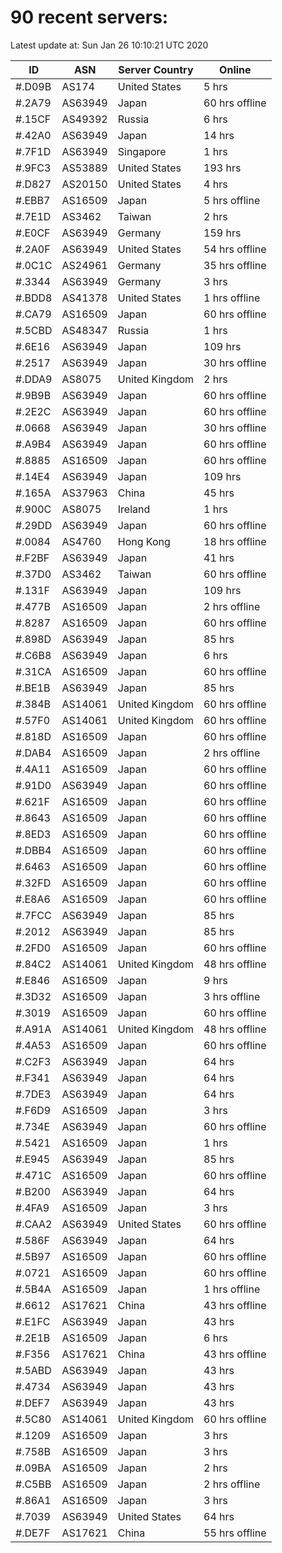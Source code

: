 # 90 recent servers:

Latest update at: Sun Jan 26 10:10:21 UTC 2020

| ID | ASN | Server Country | Online |
| -- | --- | -------------- | ------ |
| #.D09B | AS174 | United States | 5 hrs |
| #.2A79 | AS63949 | Japan | 60 hrs offline |
| #.15CF | AS49392 | Russia | 6 hrs |
| #.42A0 | AS63949 | Japan | 14 hrs |
| #.7F1D | AS63949 | Singapore | 1 hrs |
| #.9FC3 | AS53889 | United States | 193 hrs |
| #.D827 | AS20150 | United States | 4 hrs |
| #.EBB7 | AS16509 | Japan | 5 hrs offline |
| #.7E1D | AS3462 | Taiwan | 2 hrs |
| #.E0CF | AS63949 | Germany | 159 hrs |
| #.2A0F | AS63949 | United States | 54 hrs offline |
| #.0C1C | AS24961 | Germany | 35 hrs offline |
| #.3344 | AS63949 | Germany | 3 hrs |
| #.BDD8 | AS41378 | United States | 1 hrs offline |
| #.CA79 | AS16509 | Japan | 60 hrs offline |
| #.5CBD | AS48347 | Russia | 1 hrs |
| #.6E16 | AS63949 | Japan | 109 hrs |
| #.2517 | AS63949 | Japan | 30 hrs offline |
| #.DDA9 | AS8075 | United Kingdom | 2 hrs |
| #.9B9B | AS63949 | Japan | 60 hrs offline |
| #.2E2C | AS63949 | Japan | 60 hrs offline |
| #.0668 | AS63949 | Japan | 30 hrs offline |
| #.A9B4 | AS63949 | Japan | 60 hrs offline |
| #.8885 | AS16509 | Japan | 60 hrs offline |
| #.14E4 | AS63949 | Japan | 109 hrs |
| #.165A | AS37963 | China | 45 hrs |
| #.900C | AS8075 | Ireland | 1 hrs |
| #.29DD | AS63949 | Japan | 60 hrs offline |
| #.0084 | AS4760 | Hong Kong | 18 hrs offline |
| #.F2BF | AS63949 | Japan | 41 hrs |
| #.37D0 | AS3462 | Taiwan | 60 hrs offline |
| #.131F | AS63949 | Japan | 109 hrs |
| #.477B | AS16509 | Japan | 2 hrs offline |
| #.8287 | AS16509 | Japan | 60 hrs offline |
| #.898D | AS63949 | Japan | 85 hrs |
| #.C6B8 | AS63949 | Japan | 6 hrs |
| #.31CA | AS16509 | Japan | 60 hrs offline |
| #.BE1B | AS63949 | Japan | 85 hrs |
| #.384B | AS14061 | United Kingdom | 60 hrs offline |
| #.57F0 | AS14061 | United Kingdom | 60 hrs offline |
| #.818D | AS16509 | Japan | 60 hrs offline |
| #.DAB4 | AS16509 | Japan | 2 hrs offline |
| #.4A11 | AS16509 | Japan | 60 hrs offline |
| #.91D0 | AS63949 | Japan | 60 hrs offline |
| #.621F | AS16509 | Japan | 60 hrs offline |
| #.8643 | AS16509 | Japan | 60 hrs offline |
| #.8ED3 | AS16509 | Japan | 60 hrs offline |
| #.DBB4 | AS16509 | Japan | 60 hrs offline |
| #.6463 | AS16509 | Japan | 60 hrs offline |
| #.32FD | AS16509 | Japan | 60 hrs offline |
| #.E8A6 | AS16509 | Japan | 60 hrs offline |
| #.7FCC | AS63949 | Japan | 85 hrs |
| #.2012 | AS63949 | Japan | 85 hrs |
| #.2FD0 | AS16509 | Japan | 60 hrs offline |
| #.84C2 | AS14061 | United Kingdom | 48 hrs offline |
| #.E846 | AS16509 | Japan | 9 hrs |
| #.3D32 | AS16509 | Japan | 3 hrs offline |
| #.3019 | AS16509 | Japan | 60 hrs offline |
| #.A91A | AS14061 | United Kingdom | 48 hrs offline |
| #.4A53 | AS16509 | Japan | 60 hrs offline |
| #.C2F3 | AS63949 | Japan | 64 hrs |
| #.F341 | AS63949 | Japan | 64 hrs |
| #.7DE3 | AS63949 | Japan | 64 hrs |
| #.F6D9 | AS16509 | Japan | 3 hrs |
| #.734E | AS63949 | Japan | 60 hrs offline |
| #.5421 | AS16509 | Japan | 1 hrs |
| #.E945 | AS63949 | Japan | 85 hrs |
| #.471C | AS16509 | Japan | 60 hrs offline |
| #.B200 | AS63949 | Japan | 64 hrs |
| #.4FA9 | AS16509 | Japan | 3 hrs |
| #.CAA2 | AS63949 | United States | 60 hrs offline |
| #.586F | AS63949 | Japan | 64 hrs |
| #.5B97 | AS16509 | Japan | 60 hrs offline |
| #.0721 | AS16509 | Japan | 60 hrs offline |
| #.5B4A | AS16509 | Japan | 1 hrs offline |
| #.6612 | AS17621 | China | 43 hrs offline |
| #.E1FC | AS63949 | Japan | 43 hrs |
| #.2E1B | AS16509 | Japan | 6 hrs |
| #.F356 | AS17621 | China | 43 hrs offline |
| #.5ABD | AS63949 | Japan | 43 hrs |
| #.4734 | AS63949 | Japan | 43 hrs |
| #.DEF7 | AS63949 | Japan | 43 hrs |
| #.5C80 | AS14061 | United Kingdom | 60 hrs offline |
| #.1209 | AS16509 | Japan | 3 hrs |
| #.758B | AS16509 | Japan | 3 hrs |
| #.09BA | AS16509 | Japan | 2 hrs |
| #.C5BB | AS16509 | Japan | 2 hrs offline |
| #.86A1 | AS16509 | Japan | 3 hrs |
| #.7039 | AS63949 | United States | 64 hrs |
| #.DE7F | AS17621 | China | 55 hrs offline |

